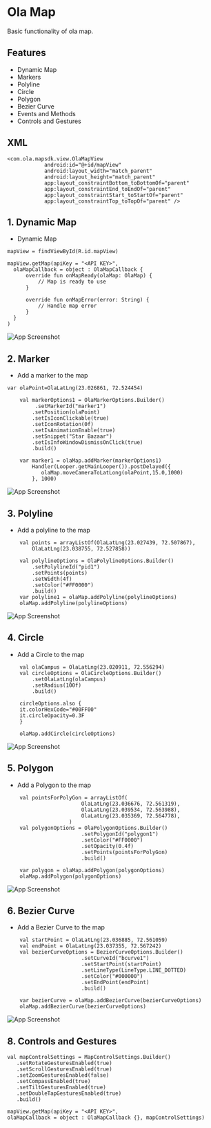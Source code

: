 # Ola Map

Basic functionality of ola map.

## Features

- Dynamic Map
- Markers
- Polyline
- Circle
- Polygon
- Bezier Curve
- Events and Methods
- Controls and Gestures

## XML

```
<com.ola.mapsdk.view.OlaMapView
            android:id="@+id/mapView"
            android:layout_width="match_parent"
            android:layout_height="match_parent"
            app:layout_constraintBottom_toBottomOf="parent"
            app:layout_constraintEnd_toEndOf="parent"
            app:layout_constraintStart_toStartOf="parent"
            app:layout_constraintTop_toTopOf="parent" />

```

## 1. Dynamic Map
- Dynamic Map
```
mapView = findViewById(R.id.mapView)

mapView.getMap(apiKey = "<API KEY>",
  olaMapCallback = object : OlaMapCallback {
      override fun onMapReady(olaMap: OlaMap) {
          // Map is ready to use
      }

      override fun onMapError(error: String) {
          // Handle map error
      }
  }
)
```
![App Screenshot](https://iili.io/d6texS9.md.png)


## 2. Marker
- Add a marker to the map
```
var olaPoint=OlaLatLng(23.026861, 72.524454)

    val markerOptions1 = OlaMarkerOptions.Builder()
         .setMarkerId("marker1")
        .setPosition(olaPoint)
        .setIsIconClickable(true)
        .setIconRotation(0f)
        .setIsAnimationEnable(true)
        .setSnippet("Star Bazaar")
        .setIsInfoWindowDismissOnClick(true)
        .build()

    var marker1 = olaMap.addMarker(markerOptions1)
        Handler(Looper.getMainLooper()).postDelayed({
           olaMap.moveCameraToLatLong(olaPoint,15.0,1000)
        }, 1000)
```
![App Screenshot](https://iili.io/d6DIaUX.md.png)

## 3. Polyline
- Add a polyline to the map
```
    val points = arrayListOf(OlaLatLng(23.027439, 72.507867),
        OlaLatLng(23.038755, 72.527858))

    val polylineOptions = OlaPolylineOptions.Builder()
        .setPolylineId("pid1")
        .setPoints(points)
        .setWidth(4f)
        .setColor("#FF0000")
        .build()
    var polyline1 = olaMap.addPolyline(polylineOptions)
    olaMap.addPolyline(polylineOptions)
```
![App Screenshot](https://iili.io/d6D1kep.md.png)


## 4. Circle
- Add a Circle to the map
```
    val olaCampus = OlaLatLng(23.020911, 72.556294)
    val circleOptions = OlaCircleOptions.Builder()
        .setOlaLatLng(olaCampus)
        .setRadius(100f)
        .build()

    circleOptions.also {
    it.colorHexCode="#00FF00"
    it.circleOpacity=0.3F
    }

    olaMap.addCircle(circleOptions)
```
![App Screenshot](https://iili.io/d6D4fUv.md.png)


## 5. Polygon
- Add a Polygon to the map
```
    val pointsForPolyGon = arrayListOf(
                        OlaLatLng(23.036676, 72.561319),
                        OlaLatLng(23.039534, 72.563988),
                        OlaLatLng(23.035369, 72.564778),
                    )
    val polygonOptions = OlaPolygonOptions.Builder()
                        .setPolygonId("polygon1")
                        .setColor("#FF0000")
                        .setOpacity(0.4f)
                        .setPoints(pointsForPolyGon)
                        .build()

    var polygon = olaMap.addPolygon(polygonOptions)
    olaMap.addPolygon(polygonOptions)
```
![App Screenshot](https://iili.io/d6DDrrP.md.png)

## 6. Bezier Curve
- Add a Bezier Curve to the map
```
    val startPoint = OlaLatLng(23.036885, 72.561059)
    val endPoint = OlaLatLng(23.037355, 72.567242)
    val bezierCurveOptions = BezierCurveOptions.Builder()
                        .setCurveId("bcurve1")
                        .setStartPoint(startPoint)
                        .setLineType(LineType.LINE_DOTTED)
                        .setColor("#000000")
                        .setEndPoint(endPoint)
                        .build()

    var bezierCurve = olaMap.addBezierCurve(bezierCurveOptions)
    olaMap.addBezierCurve(bezierCurveOptions)
```
![App Screenshot](https://iili.io/d6bKzIS.md.png)

## 8. Controls and Gestures
```
val mapControlSettings = MapControlSettings.Builder()
   .setRotateGesturesEnabled(true)
   .setScrollGesturesEnabled(true)
   .setZoomGesturesEnabled(false)
   .setCompassEnabled(true)
   .setTiltGesturesEnabled(true)
   .setDoubleTapGesturesEnabled(true)
   .build()

mapView.getMap(apiKey = "<API KEY>",
olaMapCallback = object : OlaMapCallback {}, mapControlSettings)
```

